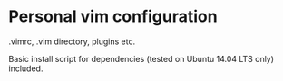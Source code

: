 Personal vim configuration
==========================

.vimrc, .vim directory, plugins etc.

Basic install script for dependencies (tested on Ubuntu 14.04 LTS only) included.
